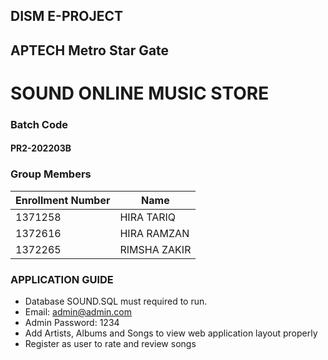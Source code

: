 ## DISM E-PROJECT

## APTECH Metro Star Gate

# SOUND ONLINE MUSIC STORE


### Batch Code
#### PR2-202203B

### Group Members
| Enrollment Number | Name |
| ------ | ------ |
| 1371258 | HIRA TARIQ |
| 1372616 | HIRA RAMZAN |
| 1372265 | RIMSHA ZAKIR |

### APPLICATION GUIDE

- Database SOUND.SQL must required to run.
- Email: admin@admin.com
- Admin Password: 1234
- Add Artists, Albums and Songs to view web application layout properly
- Register as user to rate and review songs
